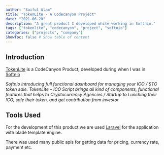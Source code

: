 ```yaml
---
author: "Saiful Alam"
title: "TokenLite - A Codecanyon Project"
date: "2021-06-20"
description: "A great product I developed while working in Softnio."
tags: ["tokenlite", "codecanyon", "project", "softnio"]
categories: ["projects", "company"]
ShowToc: false # Show table of content
---
```

## Introduction

[TokenLite](https://codecanyon.net/item/tokenlite-ico-sto-token-sale-management-dashboard-ico-admin-script/23604094) is a CodeCanyon Product, developed during when I was in [Softnio](https://softnio.com)

*Softnio introducing full functional dashboard for managing your ICO / STO token sale. TokenLite – ICO Script brings all kind of components, functional features that helps to Cryptocurrency Agencies / Startup to Lunching their ICO, sale their token, and get contribution from investor.*

## Tools Used
For the development of this product we are used [Laravel](https://laravel.com) for the application with blade template engine.

There was used many public apis for getting data for pricing, currency rate, payment etc.

